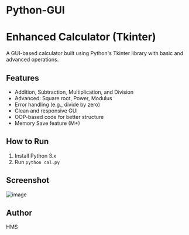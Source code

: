 # Python-GUI

# Enhanced Calculator (Tkinter)

A GUI-based calculator built using Python's Tkinter library with basic and advanced operations.

## Features
- Addition, Subtraction, Multiplication, and Division
- Advanced: Square root, Power, Modulus
- Error handling (e.g., divide by zero)
- Clean and responsive GUI
- OOP-based code for better structure
- Memory Save feature (M+)

## How to Run
1. Install Python 3.x
2. Run `python cal.py`

## Screenshot
![image](https://github.com/user-attachments/assets/33fd308f-4fa3-4693-8098-469e73c66ae0)

## Author
HMS
